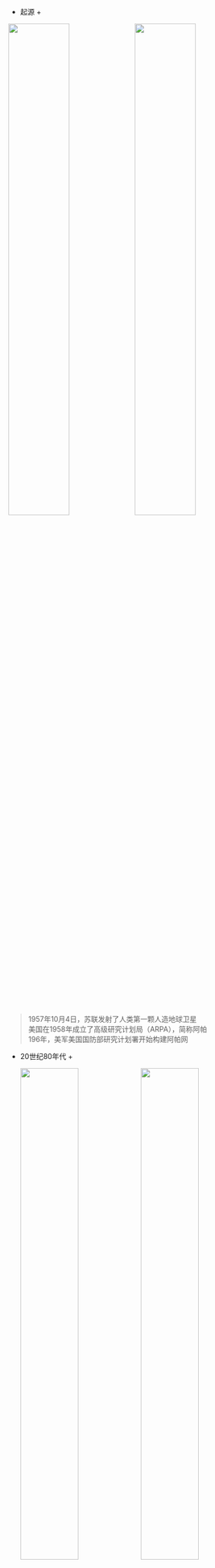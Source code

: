 

+ 起源 +
<!-- <iframe height=498 width=510 src="image/2.mp4" autoplay=0 sandbox=""> </iframe> -->
  <img src="image/f8.png" width="49%" height="50%"></img>
  <img src="image/f9.png" width="49%" height="50%"></img>
  > 1957年10月4日，苏联发射了人类第一颗人造地球卫星  
  > 美国在1958年成立了高级研究计划局（ARPA），简称阿帕  
  >196年，美军美国国防部研究计划署开始构建阿帕网

+ 20世纪80年代 +
  
  <img src="image/f7.png" width="49%" height="50%"></img>
  <img src="image/f6.png" width="49%" height="50%"></img>  
  >著名的阿帕网（ARPANET）由于感染病毒而彻底瘫痪。  
  >CSNET（计算机科学网）开始建立  
  >ARPANET全面启用TCP/IP协议  
  >DNS技术为互联网发展至今奠定了基础。  
  >NSFnet创建主干网速率56Kbps  
  >中国发出第一封Email：
  “Across the Great Wall we can reach every corner in the world.（越过长城，走向世界）”   
  >······

+ 20世纪90年代 +

  ><img src="image/f10.png" width="49%" height="50%"></img>
  ><img src="image/f5.png" width="49%" height="50%"></img>   
  >
  >国际互联网协会（ISOC）正式成立  
  >Windows95捆绑IE问世  
  >1994年 中国互联网元年  
  >······
 

+ 2000——2010年 +
  
  <!-- <img src="image/f4.png" width="49%" height="50%"></img> -->
  <img src="image/f3.png" width="49%" height="50%"></img>
  <img src="image/f2.png" width="49%" height="50%"></img>  
  >博客  
  >广告  
  >网游  
  >搜索引擎
  >电子商务  
  >涌现了许多的社交网站和各种各样的论坛，用户创造内容的时代，被称为互联网2.0  
  >······

+ 2000——2019 +
  
  <img src="image/f1.png" width="49%" height="50%"></img>
  <img src="image/f4.png" width="49%" height="50%"></img>  
  >智能手机的广泛普及，开启了移动互联网的到来，我们可以称之为互联网3.0  
  >移动支付时代  
  >层出不穷的APP  
  >微博的诞生  
  >“互联网＋”  
  >······

 + 发展 +
<iframe  width="500" height="420"  src="image/趋势.mp4" autoplay=0 sandbox=""> </iframe>
  